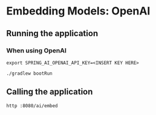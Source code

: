 # Embedding Models: OpenAI

## Running the application

### When using OpenAI

```shell
export SPRING_AI_OPENAI_API_KEY=<INSERT KEY HERE>
```

```shell
./gradlew bootRun
```

## Calling the application

```shell
http :8080/ai/embed
```
